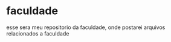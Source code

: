 # faculdade
esse sera meu repositorio da faculdade, onde postarei arquivos relacionados a faculdade
